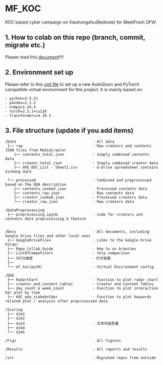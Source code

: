 # MF_KOC
KOC based cyber campaign on Xiaohongshu(Rednote) for MeetFresh DFW 

## 1. How to colab on this repo (branch, commit, migrate etc.)
Please read this [document](./Docs/Repo_Collab_Guide.md)!!!!

## 2. Environment set up
Please refer to this [yml file](./Docs/mf_koc(py39).yaml) to set up a new AutoGluon and PyTorch compatible virtual environment for this project. It is mainly based on:

    - python=3.9.21
    - pandas=2.2.2
    - numpy=1.24.4
    - torch=2.3.1+cu118
    - transformers=4.39.3

## 3. File structure (update if you add items)

    /Data                                   - All data
     ├── raw                                - Raw creators and contents JSON files from MediaCrawler
        ├── contents_total.json             - Simply combined contents data
        ├── creator_total.json              - Simply combined creator data
        ├── XHS_KOC_List - Sheet1.csv       - G-drive spreadsheet contains Xinhong data

     └── processed                          - Combined and preprocessed based on the EDA description
        ├── contents_cooked.json            - Processed contents data
        ├── contents_raw.json               - Raw contents data
        ├── creator_cooked.json             - Processed creators data
        └── creator_raw.json                - Raw creators data

    /DataPreprocessing
     ├── preprocessing.ipynb                - Code for creators and contents data preprocessing & feature 
     
    
    /Docs                                   - All documents, including Google Drive files and other local ones
     ├── GoogleDriveFiles                   - Links to the Google Drive Folder
     ├── Repo_Collab_Guide                  - How to on branches
     ├── ListOfCompetitors                  - Yelp comparison
     ├── 5打分维度                           - 打分依据
     ├── 
     └── mf_koc(py39)                       - Virtual Environment config

    /EDA
     ├── RadarChart                         - Function to plot radar chart
     ├── creator_and_content_tables         - Creator and Content Tables
     ├── day_count & week_count             - Function to plot interaction bar plot by time
     ├── KOC_eda_stakeholder                - Function to plot keywords related plot / analysis after preprocessed data

    /Scoring
     ├── dim1
     ├── dim2
     ├── dim3                               - 文本内容质量
     ├── dim4
     └── dim5

    /Figs                                   - All Figures

    /Results                                - All reports and results

    /src                                    - Migrated repos from outside
